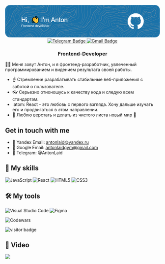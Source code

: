 <img src="github-header-image.png" alt="Banner"/>

<div id="badges" align="center">
  <a href="https://t.me/AntonLaid">
    <img src="https://img.shields.io/badge/Telegram-2CA5E0?style=for-the-badge&logo=telegram&logoColor=white" alt="Telegram Badge"/>
  </a>
  <a href="mailto:kristina.jumanova@gmail.com">
    <img src="https://img.shields.io/badge/Gmail-D14836?style=for-the-badge&logo=gmail&logoColor=white" alt="Gmail Badge"/>
  </a>
</div>
<h3 align="center">Frontend-Developer</h3>

:man_technologist: Меня зовут Антон, и я фронтенд-разработчик, увлеченный программированием и видением результата своей работы.

- :point_up: Стремление разрабатывать стабильные веб-приложения с заботой о пользователе.
- :eyeglasses: Серьезно отноношусь к качеству кода и следую всем стандартам.
- :atom: React - это любовь с первого взгляда. Хочу дальше изучать его и продвигаться в этом направлении.
- :smiling_face_with_three_hearts: Люблю верстать и делать из чистого листа новый мир :milky_way:

## Get in touch with me

- 📧 Yandex Email: antonlaid@yandex.ru
- 📧 Google Email: antonlaidgym@gmail.com
- 📱 Telegram: @AntonLaid

## :muscle: My skills

![JavaScript](https://img.shields.io/badge/javascript-%23323330.svg?style=for-the-badge&logo=javascript&logoColor=%23F7DF1E)
![React](https://img.shields.io/badge/react-%2320232a.svg?style=for-the-badge&logo=react&logoColor=%2361DAFB)
![HTML5](https://img.shields.io/badge/html5-%23E34F26.svg?style=for-the-badge&logo=html5&logoColor=white)
![CSS3](https://img.shields.io/badge/css3-%231572B6.svg?style=for-the-badge&logo=css3&logoColor=white)

## 🛠️ My tools

![Visual Studio Code](https://img.shields.io/badge/Visual%20Studio%20Code-0078d7.svg?style=for-the-badge&logo=visual-studio-code&logoColor=white)
![Figma](https://img.shields.io/badge/figma-%23F24E1E.svg?style=for-the-badge&logo=figma&logoColor=white)

![Codewars](https://github.r2v.ch/codewars?user=AntonLaid&top_languages=true)

![visitor badge](https://visitor-badge.laobi.icu/badge?page_id=jwenjian.visitor-badge)

## 🎥 Video

<a href="https://www.youtube.com/channel/UCfeHUSxfFiVXFLncD17wW_g" target="_blank"><img src="https://img.shields.io/badge/YouTube-%23FF0000.svg?style=for-the-badge&logo=YouTube&logoColor=white"></a>
